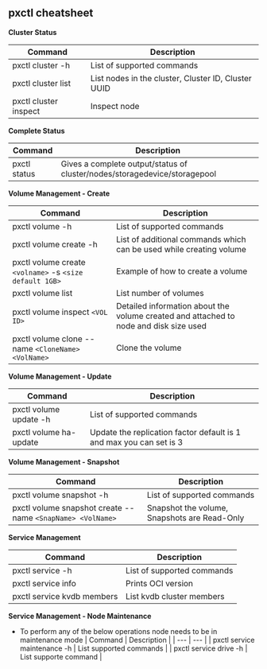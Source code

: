 
## pxctl cheatsheet

**Cluster Status**

| Command | Description |
| --- | --- |
| pxctl cluster -h  | List of supported commands |
| pxctl cluster list | List nodes in the cluster, Cluster ID, Cluster UUID |
| pxctl cluster inspect <node ID> | Inspect node |

**Complete Status**

| Command | Description |
| --- | --- |
| pxctl status  | Gives a complete output/status of cluster/nodes/storagedevice/storagepool |

**Volume Management - Create**

| Command | Description |
| --- | --- |
| pxctl volume -h  | List of supported commands |
| pxctl volume create -h | List of additional commands which can be used while creating volume |
| pxctl volume create `<volname>` -s `<size default 1GB>` | Example of how to create a volume |
| pxctl volume list | List number of volumes |
| pxctl volume inspect `<VOL ID>` | Detailed information about the volume created and attached to node and disk size used |
| pxctl volume clone --name `<CloneName> <VolName>` | Clone the volume | 

**Volume Management - Update**

| Command | Description |
| --- | --- |
| pxctl volume update -h  | List of supported commands |
| pxctl volume ha-update | Update the replication factor default is 1 and max you can set is 3 |


**Volume Management - Snapshot**

| Command | Description |
| --- | --- |
| pxctl volume snapshot -h  | List of supported commands |
| pxctl volume snapshot create --name `<SnapName> <VolName>` | Snapshot the volume, Snapshots are Read-Only | 

**Service Management**

| Command | Description |
| --- | --- |
| pxctl service -h  | List of supported commands |
| pxctl service info | Prints OCI version |
| pxctl service kvdb members | List kvdb cluster members |


**Service Management - Node Maintenance**

- To perform any of the below operations node needs to be in maintenance mode
| Command | Description |
| --- | --- |
| pxctl service maintenance -h | List supported commands |
| pxctl service drive -h | List supporte command |

